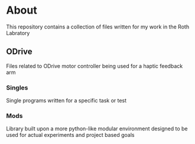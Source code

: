 # About
This repository contains a collection of files written for my work in the Roth
Labratory

## ODrive
Files related to ODrive motor controller being used for a haptic feedback arm

### Singles
Single programs written for a specific task or test

### Mods
Library built upon a more python-like modular environment designed to be used
for actual experiments and project based goals
